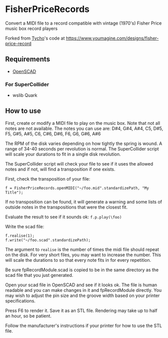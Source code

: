 # FisherPriceRecords
Convert a MIDI file to a record compatible with vintage (1970's) Fisher Price music box record players

Forked from [Tycho](https://www.youmagine.com/tycho/designs)'s code at https://www.youmagine.com/designs/fisher-price-record

## Requirements

* [OpenSCAD](http://www.openscad.org/)

### For SuperCollider

* wslib Quark



## How to use

First, create or modify a MIDI file to play on the music box. Note that not all
notes are not available. The notes you can use are:
D#4, G#4, A#4, C5, D#5, F5, G#5, A#5, C6, C#6, D#6, F6, G6, G#6, A#6

The RPM of the disk varies depending on how tightly the spring is wound. A range
of 34-40 seconds per revolution is normal. The SuperCollider script will scale
your durations to fit in a single disk revolution.

The SuperCollider script will check your file to see if it uses the allowed
notes and if not, will find a transposition if one exists.

First, check the transposition of your file:
```
f = FisherPriceRecords.openMIDI("~/foo.mid".standardizePath, "My Title");
```

If no transposition can be found, it will generate a warning and some lists
of outside notes in the transpositions that were the closest fit.

Evaluate the result to see if it sounds ok:
`f.p.play(\foo)`

Write the scad file:
```
f.realise(1);
f.write("~/foo.scad".standardizePath);
```

The argument to `realise` is the number of times the midi file should
repeat on the disk. For very short files, you may want to increase the number.
This will scale the durations to so that every note fits in for every repetition.

Be sure fpRecordModule.scad is copied to be in the same directory as
the scad file that you just generated.

Open your scad file in OpenSCAD and see if it looks ok.  The file is
human readable and you can make changes in it and fpRecordModule directly.
You may wish to adjust the pin size and the groove width based on your
printer specifications.

Press F6 to render it. Save it as an STL file. Rendering may take up to half an hour, so be patient.

Follow the manufacturer's instructions if your printer for how to
use the STL file.
